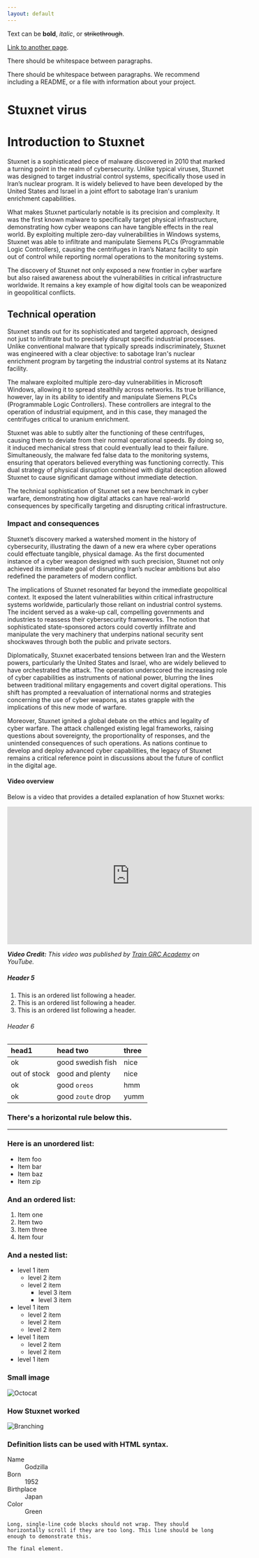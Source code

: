 ```yaml
---
layout: default
---
```


Text can be **bold**, _italic_, or ~~strikethrough~~.

[Link to another page](./another-page.html).

There should be whitespace between paragraphs.

There should be whitespace between paragraphs. We recommend including a README, or a file with information about your project.

# Stuxnet virus
# Introduction to Stuxnet

Stuxnet is a sophisticated piece of malware discovered in 2010 that marked a turning point in the realm of cybersecurity. Unlike typical viruses, Stuxnet was designed to target industrial control systems, specifically those used in Iran’s nuclear program. It is widely believed to have been developed by the United States and Israel in a joint effort to sabotage Iran's uranium enrichment capabilities.

What makes Stuxnet particularly notable is its precision and complexity. It was the first known malware to specifically target physical infrastructure, demonstrating how cyber weapons can have tangible effects in the real world. By exploiting multiple zero-day vulnerabilities in Windows systems, Stuxnet was able to infiltrate and manipulate Siemens PLCs (Programmable Logic Controllers), causing the centrifuges in Iran’s Natanz facility to spin out of control while reporting normal operations to the monitoring systems.

The discovery of Stuxnet not only exposed a new frontier in cyber warfare but also raised awareness about the vulnerabilities in critical infrastructure worldwide. It remains a key example of how digital tools can be weaponized in geopolitical conflicts.

## Technical operation


Stuxnet stands out for its sophisticated and targeted approach, designed not just to infiltrate but to precisely disrupt specific industrial processes. Unlike conventional malware that typically spreads indiscriminately, Stuxnet was engineered with a clear objective: to sabotage Iran's nuclear enrichment program by targeting the industrial control systems at its Natanz facility.

The malware exploited multiple zero-day vulnerabilities in Microsoft Windows, allowing it to spread stealthily across networks. Its true brilliance, however, lay in its ability to identify and manipulate Siemens PLCs (Programmable Logic Controllers). These controllers are integral to the operation of industrial equipment, and in this case, they managed the centrifuges critical to uranium enrichment.

Stuxnet was able to subtly alter the functioning of these centrifuges, causing them to deviate from their normal operational speeds. By doing so, it induced mechanical stress that could eventually lead to their failure. Simultaneously, the malware fed false data to the monitoring systems, ensuring that operators believed everything was functioning correctly. This dual strategy of physical disruption combined with digital deception allowed Stuxnet to cause significant damage without immediate detection.

The technical sophistication of Stuxnet set a new benchmark in cyber warfare, demonstrating how digital attacks can have real-world consequences by specifically targeting and disrupting critical infrastructure.

### Impact and consequences

Stuxnet’s discovery marked a watershed moment in the history of cybersecurity, illustrating the dawn of a new era where cyber operations could effectuate tangible, physical damage. As the first documented instance of a cyber weapon designed with such precision, Stuxnet not only achieved its immediate goal of disrupting Iran’s nuclear ambitions but also redefined the parameters of modern conflict.

The implications of Stuxnet resonated far beyond the immediate geopolitical context. It exposed the latent vulnerabilities within critical infrastructure systems worldwide, particularly those reliant on industrial control systems. The incident served as a wake-up call, compelling governments and industries to reassess their cybersecurity frameworks. The notion that sophisticated state-sponsored actors could covertly infiltrate and manipulate the very machinery that underpins national security sent shockwaves through both the public and private sectors.

Diplomatically, Stuxnet exacerbated tensions between Iran and the Western powers, particularly the United States and Israel, who are widely believed to have orchestrated the attack. The operation underscored the increasing role of cyber capabilities as instruments of national power, blurring the lines between traditional military engagements and covert digital operations. This shift has prompted a reevaluation of international norms and strategies concerning the use of cyber weapons, as states grapple with the implications of this new mode of warfare.

Moreover, Stuxnet ignited a global debate on the ethics and legality of cyber warfare. The attack challenged existing legal frameworks, raising questions about sovereignty, the proportionality of responses, and the unintended consequences of such operations. As nations continue to develop and deploy advanced cyber capabilities, the legacy of Stuxnet remains a critical reference point in discussions about the future of conflict in the digital age.



#### Video overview

Below is a video that provides a detailed explanation of how Stuxnet works:

<iframe width="560" height="315" src="https://www.youtube.com/embed/wmWGtDeoW-0?si=J2OmVo-rfoBzI3s4" title="YouTube video player" frameborder="0" allow="accelerometer; autoplay; clipboard-write; encrypted-media; gyroscope; picture-in-picture; web-share" referrerpolicy="strict-origin-when-cross-origin" allowfullscreen></iframe>

_**Video Credit:** This video was published by [Train GRC Academy](https://www.youtube.com/channel/YOUR_CHANNEL_ID) on YouTube._

##### Header 5

1.  This is an ordered list following a header.
2.  This is an ordered list following a header.
3.  This is an ordered list following a header.

###### Header 6

| head1        | head two          | three |
|:-------------|:------------------|:------|
| ok           | good swedish fish | nice  |
| out of stock | good and plenty   | nice  |
| ok           | good `oreos`      | hmm   |
| ok           | good `zoute` drop | yumm  |

### There's a horizontal rule below this.

* * *

### Here is an unordered list:

*   Item foo
*   Item bar
*   Item baz
*   Item zip

### And an ordered list:

1.  Item one
1.  Item two
1.  Item three
1.  Item four

### And a nested list:

- level 1 item
  - level 2 item
  - level 2 item
    - level 3 item
    - level 3 item
- level 1 item
  - level 2 item
  - level 2 item
  - level 2 item
- level 1 item
  - level 2 item
  - level 2 item
- level 1 item

### Small image

![Octocat](https://github.githubassets.com/images/icons/emoji/octocat.png)

### How Stuxnet worked

![Branching](stuxnet_tech-2452.png)


### Definition lists can be used with HTML syntax.

<dl>
<dt>Name</dt>
<dd>Godzilla</dd>
<dt>Born</dt>
<dd>1952</dd>
<dt>Birthplace</dt>
<dd>Japan</dd>
<dt>Color</dt>
<dd>Green</dd>
</dl>

```
Long, single-line code blocks should not wrap. They should horizontally scroll if they are too long. This line should be long enough to demonstrate this.
```

```
The final element.
```
